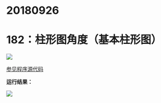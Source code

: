 # 20180926

# 182：柱形图角度（基本柱形图）

<img src="http://image.renkaigis.com/keepcoding/2018092601.png">

<a href="https://github.com/renkaigis/KeepCoding/tree/master/2018/09/26" target="_blank">参见程序源代码</a>

**运行结果：**

<img src="http://image.renkaigis.com/keepcoding/2018092602.png">